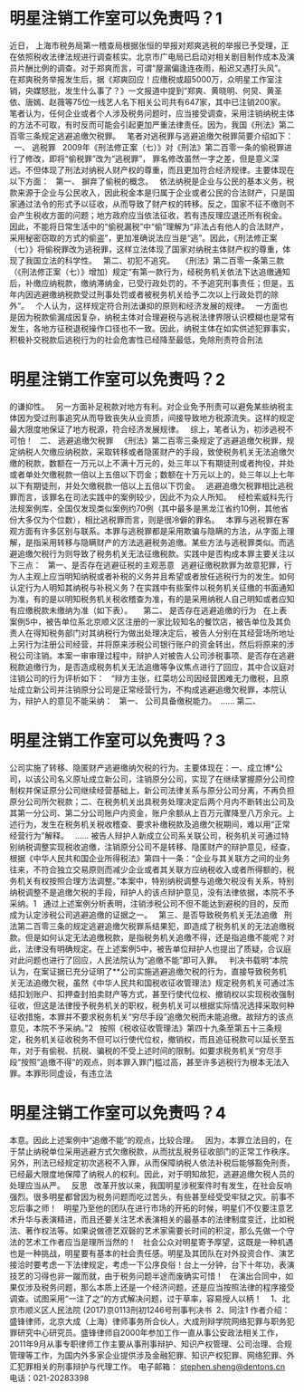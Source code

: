 # 明星注销工作室可以免责吗？1

近日， 上海市税务局第一稽查局根据张恒的举报对郑爽逃税的举报已予受理，正在依照税收法律法规进行调查核实。北京市广电局已启动对相关剧目制作成本及演员片酬比例的调查。对于郑爽而言，可谓“屋漏偏逢连夜雨，船迟又遇打头风”。
 
在郑爽税务举报发生后，据《郑爽回应！应缴税或超5000万，众明星工作室注销，央媒怒批，发生什么事了？》一文报道中提到“郑爽、黄晓明、何炅、黄圣依、唐嫣、赵薇等75位一线艺人名下相关公司共有647家，其中已注销200家。
 
笔者认为，任何企业或者个人涉及税务问题时，应当接受调查，采用注销纳税主体的方法不可取，有时反而可能会引起更加严重法律责任。因为，我国《刑法》第二百零三条规定逃避追缴欠税罪。
 
笔者对逃税罪与逃避追缴欠税罪简要介绍如下：
 
一、 逃税罪
 
2009年《刑法修正案（七）》对《刑法》第二百零一条的偷税罪进行了修改，即将“偷税罪”改为“逃税罪”， 罪名修改虽然一字之差，但是意义深远。不但体现了刑法对纳税人财产权的尊重，而且更加符合经济规律。主要体现在以下方面：
 
第一、 摒弃了偷税的概念。
 
依法纳税是企业与公民的基本义务，税款来源于企业与公民收入，因此税金本是归属于企业或者公民的合法财产，只是国家通过法令的形式予以征收，从而导致了财产权的转移。反之，国家不征不缴则不会产生税收方面的问题；地方政府应当依法征收，若有违反理应退还所有税金。
 
因此，不能将日常生活中的“偷税漏税”中“偷”理解为“非法占有他人的合法财产，采用秘密窃取的方式的偷盗”，更加准确说法应当是“逃”。因此，《刑法修正案（七）》将偷税罪改为逃税罪，这样立法体现了国家对纳税主体财产权的尊重，体现了我国立法的科学性。
 
第二、初犯不追究。
 
《刑法》第二百零一条第三款（《刑法修正案（七）》增加）规定“有第一款行为，经税务机关依法下达追缴通知后，补缴应纳税款，缴纳滞纳金，已受行政处罚的，不予追究刑事责任；但是，五年内因逃避缴纳税款受过刑事处罚或者被税务机关给予二次以上行政处罚的除外”。
 
个人认为，这样规定符合刑法谦抑的原则和经济发展的规律。
 
一方面也是因为税款偷漏成因复杂，纳税主体对合理避税与逃税法律界限认识模糊也是常有发生，各地方征税退税操作口径也不一致。因此，纳税主体在如实供述犯罪事实，积极补交税款后逃税行为的社会危害性已经降至最低，免除刑责符合刑法

# 明星注销工作室可以免责吗？2

的谦抑性。
 
另一方面补足税款对地方有利。对企业免予刑责可以避免某些纳税主体因为受过刑事追究从而导致丧失从业资质，间接导致地方税源流失。这样的规定最大限度地保证了地方税源，符合经济发展规律。
 
综上，笔者认为，初涉逃税不可怕！
 
二、 逃避追缴欠税罪
 
《刑法》第二百零三条规定了逃避追缴欠税罪，规定纳税人欠缴应纳税款，采取转移或者隐匿财产的手段，致使税务机关无法追缴欠缴的税款，数额在一万元以上不满十万元的，处三年以下有期徒刑或者拘役，并处或者单处欠缴税款一倍以上五倍以下罚金；数额在十万元以上的，处三年以上七年以下有期徒刑，并处欠缴税款一倍以上五倍以下罚金。
 
逃避追缴欠税罪相比逃税罪而言，该罪名在司法实践中的案例较少，因此不为众人所知。
 
经检索威科先行法规案例库，全国仅发现类似案例约70例（其中最多是黑龙江省约10例，其他省份大多仅为个位数），相比逃税罪而言，则是很冷僻的罪名。
 
本罪与逃税罪在客观方面有许多区别与联系。本罪与逃税罪都是采用欺骗与隐瞒的方法，从字面上理解，是指采用转移与隐瞒财产的方法逃避税务追缴。某些方法与逃税罪类似。而逃避追缴欠税行为则导致了税务机关无法征缴税款。实践中是否构成本罪主要关注以下三点：
 
第一、是否存在逃避征税的主观恶意
 
逃避征缴税款罪为故意犯罪，行为人主观上应当明知纳税或者补税的义务并且希望或者放任逃税行为的发生。如何认定行为人明知其纳税与补税义务？在实践中有些案件以税务机关征缴的书面通知为准，有的是以明知税务机关税收稽查为准，有的是采用纳税人自己明知或者应知有应缴税款未缴纳为准（如下表）。
 
 
第二、 是否存在逃避追缴的行为
 
在上表案例5中，被告单位系北京顺义区注册的一家比较知名的餐饮店，被告单位及其负责人在得知税务部门对其纳税行为做出处理决定后，被告人分别在其经营场所地址上另行为注册公司经营，并将原来涉税公司银行账户的资金转出，然后将原来的涉税公司注销。本案一审审理过程中，辩护人对被告人公司涉税事项、是否存在逃避税款追缴行为，是否造成税务机关无法追缴等争议焦点进行了回应，其中合议庭对注销公司的行为评析如下：
 
“辩方主张，红菜坊公司因经营困难无力缴税，且原址成立新公司并注销原分公司是正常经营行为，不构成逃避追缴欠税罪，本院认为，辩护人的意见不能采纳：
 
第一、 公司具备缴税能力。 
……
第二、

# 明星注销工作室可以免责吗？3

公司实施了转移、隐匿财产逃避缴纳欠税的行为。主要体现在：一、成立博*公司，以该公司名义原址成立新公司，注销原分公司，实现了在继续掌握原分公司控制权并保证原分公司继续经营基础上，新公司法律关系与原分公司分离，不再负担原分公司所欠税款；二、在税务机关出具税务处理决定后两个月内不断转出公司及其第一分公司、第二分公司账户内资金，账户余额从上百万元骤降至八万余元。上述行为，发生在税务机关税收稽查、要求补缴税款及追缴欠税期间，难以用“正常经营行为”解释。  
……
被告人辩护人新成立公司系关联公司，税务机关可通过特别纳税调整实现税收追缴，注销原分公司不是转移、隐匿财产的辩护意见，经查，根据《中华人民共和国企业所得税法》第四十一条：“企业与其关联方之间的业务往来，不符合独立交易原则而减少企业或者其关联方应纳税收入或者所得额的，税务机关有权按照合理方法调整。”本案中，特别纳税调整与追缴欠税没有关系，特别纳税调整不是追缴欠税的手段，辩护人的该点辩护意见，没有法律依据，本院不予采纳。1
 
通过上述案例分析表明，注销涉税公司不但不能达到避税的目的，反而成为认定涉税公司逃避追缴的证据之一。
 
第三、是否导致税务机关无法追缴
 
刑法第二百零三条的规定逃避追缴欠税罪系结果犯，即造成了税务机关的无法追缴税款。但是如何认定无法追缴税款，是指税务机关追缴不得，还是指追缴不能呢？对此，法律没有明确规定。在上述案例5中，被告单位辩护人也提出了质疑，合议庭对此问题也进行了回应，人民法院认为“追缴不能”即可入罪。
 
判决书载明“本院认为，在案证据已充分证明了**公司实施逃避追缴欠税的行为，直接导致税务机关无法追缴欠税，虽然《中华人民共和国税收征收管理法》规定税务机关可通过冻结扣划账户、扣押查封拍卖财产等方式，甚至行使代位权、撤销权以实现税收强制征收，但这是法律授予税务机关的职权，税务机关可以根据实际情况选择采取何种征收措施，本罪并不要求税务机关“穷尽手段”追缴欠税而未能追缴。故辩方的该点意见，本院不予采纳。”2
 
按照《税收征收管理法》第四十九条至第五十三条规定，税务机关征收税务不但可以行使代位权，撤销权，而且追征税款可以延长至五年，对于有偷税、抗税、骗税的不受上述时间的限制。如要求税务机关“穷尽手段“按照“追缴不得“的观点，则本罪入罪门槛过高，甚至许多逃税行为根本无法入罪。本罪形同虚设，有违立法

# 明星注销工作室可以免责吗？4

本意。因此上述案例中“追缴不能”的观点，比较合理。
 
因为，本罪立法目的，在于禁止纳税单位采用逃避方式欠缴税款，从而扰乱税务征收部门的正常工作秩序。另外，刑法已经规定初次逃税不入罪，从而保障纳税人依法补税后能够豁免刑责，已经最大限度地保障了纳税人的权利。因此，对于明知故犯，逃避追缴欠税人员的处理应当从严。
 
反思
 
改革开放以来，我国明星涉税案件时有发生，在社会反响强烈。很多明星都曾因为税务问题而吃过苦头，有些甚至经受受牢狱之灾。前事不忘后事之师！
 
明星乃至他的团队在进行市场的开拓的时候，明星们不仅要注意艺术升华与表演精进，而且还要关注艺术表演相关的最基本的法律制度变迁，比如税法、著作权法等。如果说做德艺双磬的艺术家需要长时间的积淀，那么先做一个守法的艺术工作者应当是理所当然的！
 
社会公众对明星寄予厚望，这既是一种机遇也是一种挑战，明星要有基本的社会责任感。明星及其团队在对外投资合作、演艺接洽时要考虑一下法律规定，考虑一下公序良俗！台上一分钟，台下十年功，表演技艺的习得也非一蹴而就，由于税务问题半途而废确实可惜！
 
在演出合同中，如果仅涉及税务问题，那么本质上还是一个经济问题，还是应当按照法律的程序接受调查。试图采用“一注了之”的方式解决问题，过于草率，容易授人以柄！
 
 1、北京市顺义区人民法院 (2017)京0113刑初1246号刑事判决书
 2、同注1
作者介绍：
盛锋律师，北京大成（上海）律师事务所合伙人，大成刑辩学院网络犯罪与职务犯罪研究中心研究员。盛锋律师自2000年参加工作一直从事公安政法相关工作，2011年9月从事专职律师工作主要从事刑事辩护、知识产权管理、公司治理、合规管理等工作，为国内外多家企业提供涉及金融犯罪、知识产权犯罪、网络犯罪、外汇犯罪相关的刑事辩护与代理工作。
电子邮箱： stephen.sheng@dentons.cn
电话：021-20283398


